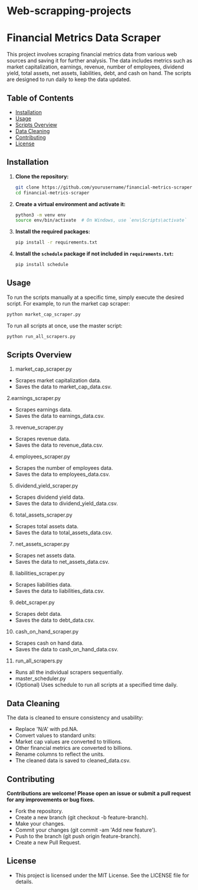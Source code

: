 # Web-scrapping-projects
 
# Financial Metrics Data Scraper

This project involves scraping financial metrics data from various web sources and saving it for further analysis. The data includes metrics such as market capitalization, earnings, revenue, number of employees, dividend yield, total assets, net assets, liabilities, debt, and cash on hand. The scripts are designed to run daily to keep the data updated.

## Table of Contents
- [Installation](#installation)
- [Usage](#usage)
- [Scripts Overview](#scripts-overview)
- [Data Cleaning](#data-cleaning)
- [Contributing](#contributing)
- [License](#license)

## Installation

1. **Clone the repository:**
    ```sh
    git clone https://github.com/yourusername/financial-metrics-scraper.git
    cd financial-metrics-scraper
    ```

2. **Create a virtual environment and activate it:**
    ```sh
    python3 -m venv env
    source env/bin/activate  # On Windows, use `env\Scripts\activate`
    ```

3. **Install the required packages:**
    ```sh
    pip install -r requirements.txt
    ```

4. **Install the `schedule` package if not included in `requirements.txt`:**
    ```sh
    pip install schedule
    ```

## Usage

To run the scripts manually at a specific time, simply execute the desired script. For example, to run the market cap scraper:
```sh
python market_cap_scraper.py
```
To run all scripts at once, use the master script:
```sh
python run_all_scrapers.py
```

## Scripts Overview

1. market_cap_scraper.py
- Scrapes market capitalization data.
- Saves the data to market_cap_data.csv.

2.earnings_scraper.py
- Scrapes earnings data.
- Saves the data to earnings_data.csv.

3. revenue_scraper.py
- Scrapes revenue data.
- Saves the data to revenue_data.csv.

4. employees_scraper.py
- Scrapes the number of employees data.
- Saves the data to employees_data.csv.

5. dividend_yield_scraper.py
- Scrapes dividend yield data.
- Saves the data to dividend_yield_data.csv.

6. total_assets_scraper.py
- Scrapes total assets data.
- Saves the data to total_assets_data.csv.

7. net_assets_scraper.py
- Scrapes net assets data.
- Saves the data to net_assets_data.csv.

8. liabilities_scraper.py
- Scrapes liabilities data.
- Saves the data to liabilities_data.csv.

9. debt_scraper.py
- Scrapes debt data.
- Saves the data to debt_data.csv.

10. cash_on_hand_scraper.py
- Scrapes cash on hand data.
- Saves the data to cash_on_hand_data.csv.

11. run_all_scrapers.py
- Runs all the individual scrapers sequentially.
- master_scheduler.py
- (Optional) Uses schedule to run all scripts at a specified time daily.

## Data Cleaning

The data is cleaned to ensure consistency and usability:

- Replace 'N/A' with pd.NA.
- Convert values to standard units:
- Market cap values are converted to trillions.
- Other financial metrics are converted to billions.
- Rename columns to reflect the units.
- The cleaned data is saved to cleaned_data.csv.

## Contributing

**Contributions are welcome! Please open an issue or submit a pull request for any improvements or bug fixes.**

- Fork the repository.
- Create a new branch (git checkout -b feature-branch).
- Make your changes.
- Commit your changes (git commit -am 'Add new feature').
- Push to the branch (git push origin feature-branch).
- Create a new Pull Request.

## License

- This project is licensed under the MIT License. See the LICENSE file for details.
